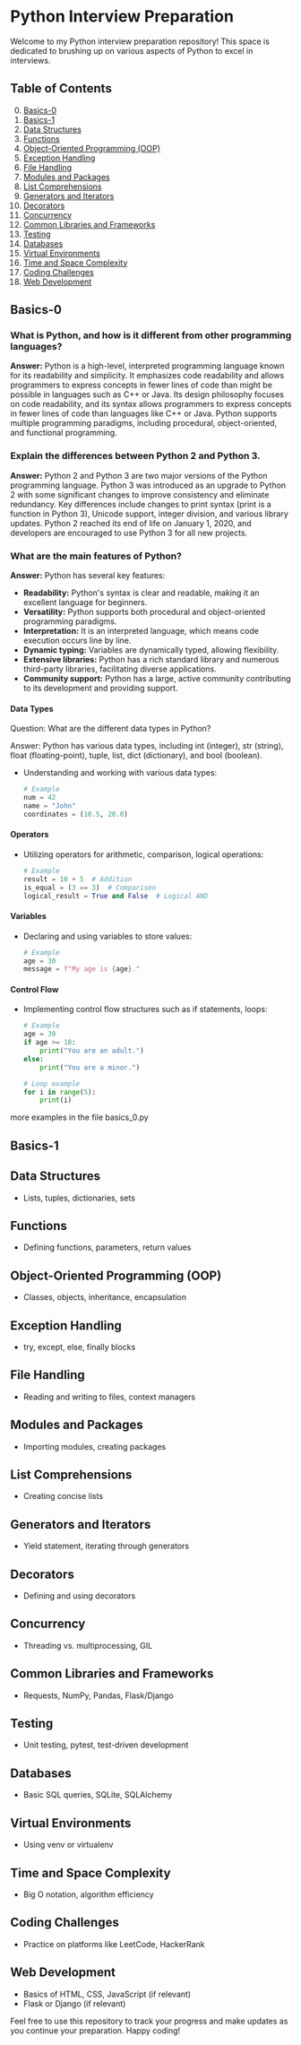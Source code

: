 # Python Interview Preparation

Welcome to my Python interview preparation repository! This space is dedicated to brushing up on various aspects of Python to excel in interviews.

## Table of Contents
0. [Basics-0](#basics-0)
1. [Basics-1](#basics-1)
2. [Data Structures](#data-structures)
3. [Functions](#functions)
4. [Object-Oriented Programming (OOP)](#object-oriented-programming-oop)
5. [Exception Handling](#exception-handling)
6. [File Handling](#file-handling)
7. [Modules and Packages](#modules-and-packages)
8. [List Comprehensions](#list-comprehensions)
9. [Generators and Iterators](#generators-and-iterators)
10. [Decorators](#decorators)
11. [Concurrency](#concurrency)
12. [Common Libraries and Frameworks](#common-libraries-and-frameworks)
13. [Testing](#testing)
14. [Databases](#databases)
15. [Virtual Environments](#virtual-environments)
16. [Time and Space Complexity](#time-and-space-complexity)
17. [Coding Challenges](#coding-challenges)
18. [Web Development](#web-development)

## Basics-0

### What is Python, and how is it different from other programming languages?

**Answer:** Python is a high-level, interpreted programming language known for its readability and simplicity. It emphasizes code readability and allows programmers to express concepts in fewer lines of code than might be possible in languages such as C++ or Java. Its design philosophy focuses on code readability, and its syntax allows programmers to express concepts in fewer lines of code than languages like C++ or Java. Python supports multiple programming paradigms, including procedural, object-oriented, and functional programming.

### Explain the differences between Python 2 and Python 3.

**Answer:** Python 2 and Python 3 are two major versions of the Python programming language. Python 3 was introduced as an upgrade to Python 2 with some significant changes to improve consistency and eliminate redundancy. Key differences include changes to print syntax (print is a function in Python 3), Unicode support, integer division, and various library updates. Python 2 reached its end of life on January 1, 2020, and developers are encouraged to use Python 3 for all new projects.

### What are the main features of Python?

**Answer:** Python has several key features:

- **Readability:** Python's syntax is clear and readable, making it an excellent language for beginners.
- **Versatility:** Python supports both procedural and object-oriented programming paradigms.
- **Interpretation:** It is an interpreted language, which means code execution occurs line by line.
- **Dynamic typing:** Variables are dynamically typed, allowing flexibility.
- **Extensive libraries:** Python has a rich standard library and numerous third-party libraries, facilitating diverse applications.
- **Community support:** Python has a large, active community contributing to its development and providing support.

#### Data Types
Question: What are the different data types in Python?

Answer:
Python has various data types, including int (integer), str (string), float (floating-point), 
tuple, list, dict (dictionary), and bool (boolean).

- Understanding and working with various data types:
  ```python
  # Example
  num = 42
  name = "John"
  coordinates = (10.5, 20.0)
  ```

#### Operators


- Utilizing operators for arithmetic, comparison, logical operations:
  ```python
  # Example
  result = 10 + 5  # Addition
  is_equal = (3 == 3)  # Comparison
  logical_result = True and False  # Logical AND
  ```

#### Variables

- Declaring and using variables to store values:
  ```python
  # Example
  age = 30
  message = f"My age is {age}."
  ```

#### Control Flow

- Implementing control flow structures such as if statements, loops:
  ```python
  # Example
  age = 30
  if age >= 18:
      print("You are an adult.")
  else:
      print("You are a minor.")
  
  # Loop example
  for i in range(5):
      print(i)
  ```
more examples in the file basics_0.py  


## Basics-1


  
## Data Structures
- Lists, tuples, dictionaries, sets

## Functions
- Defining functions, parameters, return values

## Object-Oriented Programming (OOP)
- Classes, objects, inheritance, encapsulation

## Exception Handling
- try, except, else, finally blocks

## File Handling
- Reading and writing to files, context managers

## Modules and Packages
- Importing modules, creating packages

## List Comprehensions
- Creating concise lists

## Generators and Iterators
- Yield statement, iterating through generators

## Decorators
- Defining and using decorators

## Concurrency
- Threading vs. multiprocessing, GIL

## Common Libraries and Frameworks
- Requests, NumPy, Pandas, Flask/Django

## Testing
- Unit testing, pytest, test-driven development

## Databases
- Basic SQL queries, SQLite, SQLAlchemy

## Virtual Environments
- Using venv or virtualenv

## Time and Space Complexity
- Big O notation, algorithm efficiency

## Coding Challenges
- Practice on platforms like LeetCode, HackerRank

## Web Development
- Basics of HTML, CSS, JavaScript (if relevant)
- Flask or Django (if relevant)

Feel free to use this repository to track your progress and make updates as you continue your preparation. Happy coding!
